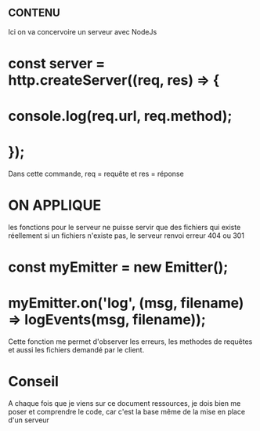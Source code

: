 ## CONTENU 
 
 Ici on va concervoire un serveur avec NodeJs

# const server = http.createServer((req, res) => {
 #   console.log(req.url, req.method);
# });
 
 Dans cette commande, req = requête et res = réponse 

#  ON APPLIQUE 
les fonctions pour le serveur ne puisse servir que des fichiers qui existe réellement
si un fichiers n'existe pas, le serveur renvoi erreur 404 ou 301

# const myEmitter = new Emitter();
# myEmitter.on('log', (msg, filename) => logEvents(msg, filename));
 Cette fonction me permet d'observer les erreurs, les methodes de requêtes 
 et aussi les fichiers demandé par le client.

# Conseil 
 A chaque fois que je viens sur ce document ressources, je dois 
 bien me poser et comprendre le code, car c'est la base même de la mise en place d'un serveur
